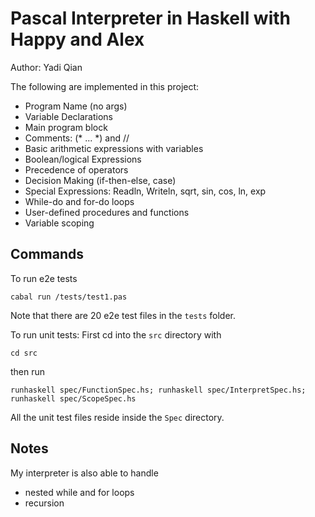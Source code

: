 # Pascal Interpreter in Haskell with Happy and Alex

Author: Yadi Qian

The following are implemented in this project:

* Program Name (no args)
* Variable Declarations
* Main program block
* Comments: (* ... *) and //
* Basic arithmetic expressions with variables
* Boolean/logical Expressions
* Precedence of operators
* Decision Making (if-then-else, case)
* Special Expressions: Readln, Writeln, sqrt, sin, cos, ln, exp
* While-do and for-do loops
* User-defined procedures and functions
* Variable scoping

## Commands
To run e2e tests
```
cabal run /tests/test1.pas
```
Note that there are 20 e2e test files in the ```tests``` folder.

To run unit tests:
First cd into the ```src``` directory with 
```
cd src
```
then run
```
runhaskell spec/FunctionSpec.hs; runhaskell spec/InterpretSpec.hs; runhaskell spec/ScopeSpec.hs
```
All the unit test files reside inside the ```Spec``` directory.

## Notes
My interpreter is also able to handle
* nested while and for loops
* recursion
